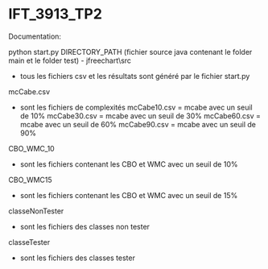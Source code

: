 # IFT_3913_TP2

Documentation: 



python start.py DIRECTORY_PATH (fichier source java contenant le folder main et le folder test)
	- jfreechart\src

- tous les fichiers csv et les résultats sont généré par le fichier start.py


mcCabe.csv
 - sont les fichiers de complexités 
	mcCabe10.csv = mcabe avec un seuil de 10%
	mcCabe30.csv = mcabe avec un seuil de 30% 
	mcCabe60.csv = mcabe avec un seuil de 60% 
	mcCabe90.csv = mcabe avec un seuil de 90% 
	 
CBO_WMC_10 
 - sont les fichiers contenant les CBO et WMC avec un seuil de 10%

CBO_WMC15 
 - sont les fichiers contenant les CBO et WMC avec un seuil de 15%

classeNonTester 
 - sont les fichiers des classes non tester

classeTester 
 - sont les fichiers des classes tester

